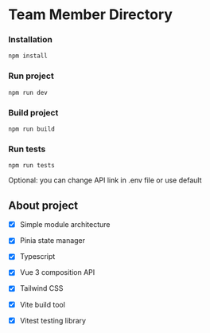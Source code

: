# Team Member Directory


### Installation

```
npm install
```

### Run project

```
npm run dev
```

### Build project

```
npm run build
```

### Run tests

```
npm run tests
```

Optional: you can change API link in .env file or use default


## About project

- [x] Simple module architecture
- [x] Pinia state manager
- [x] Typescript
- [x] Vue 3 composition API
- [x] Tailwind CSS
- [x] Vite build tool
- [x] Vitest testing library


